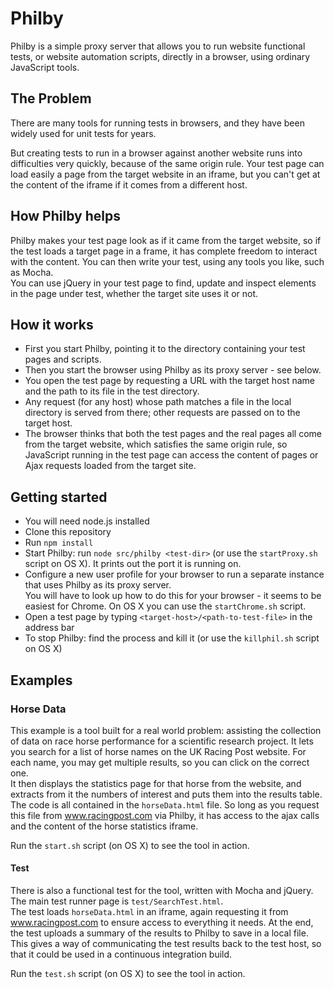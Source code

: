 Philby
======

Philby is a simple proxy server that allows you to run website functional tests, or website automation scripts, directly in a browser, using ordinary JavaScript tools.

The Problem
-----------

There are many tools for running tests in browsers, and they have been widely used for unit tests for years.

But creating tests to run in a browser against another website runs into difficulties very quickly, because of the same origin rule.
Your test page can load easily a page from the target website in an iframe, but you can't get at the content of the iframe if it comes from a different host.

How Philby helps
----------------

Philby makes your test page look as if it came from the target website, so if the test loads a target page in a frame, it has complete freedom to interact with the content.
You can then write your test, using any tools you like, such as Mocha.  
You can use jQuery in your test page to find, update and inspect elements in the page under test, whether the target site uses it or not.

How it works
------------

- First you start Philby, pointing it to the directory containing your test pages and scripts.  
- Then you start the browser using Philby as its proxy server - see below.
- You open the test page by requesting a URL with the target host name and the path to its file in the test directory.
- Any request (for any host) whose path matches a file in the local directory is served from there; other requests are passed on to the target host.
- The browser thinks that both the test pages and the real pages all come from the target website, which
 satisfies the same origin rule, so JavaScript running in the test page can access the content of pages or Ajax requests loaded from the target site.

Getting started
---------------

- You will need node.js installed
- Clone this repository
- Run `npm install`
- Start Philby: run `node src/philby <test-dir>`  (or use the `startProxy.sh` script on OS X).  It prints out the port it is running on.
- Configure a new user profile for your browser to run a separate instance that uses Philby as its proxy server.  
   You will have to look up how to do this for your browser - it seems to be easiest for Chrome.  On OS X you can use the `startChrome.sh` script.
- Open a test page by typing  `<target-host>/<path-to-test-file>` in the address bar
- To stop Philby: find the process and kill it (or use the `killphil.sh` script on OS X)
   
Examples
--------

### Horse Data

This example is a tool built for a real world problem: assisting the collection of data on race horse performance for a scientific research project.
It lets you search for a list of horse names on the UK Racing Post website.  For each name, you may get multiple results, so you can click on the correct one.  
It then displays the statistics page for that horse from the website, and extracts from it the numbers of interest and puts them into the results table.
The code is all contained in the `horseData.html` file.  So long as you request this file from www.racingpost.com via Philby, 
it has access to the ajax calls and the content of the horse statistics iframe.

Run the `start.sh` script (on OS X) to see the tool in action.

#### Test
There is also a functional test for the tool, written with Mocha and jQuery.  The main test runner page is `test/SearchTest.html`.  
The test loads `horseData.html` in an iframe, again requesting it from www.racingpost.com to ensure access to everything it needs.
At the end, the test uploads a summary of the results to Philby to save in a local file.  
This gives a way of communicating the test results back to the test host, so that it could be used in a continuous integration build. 

Run the `test.sh` script (on OS X) to see the tool in action.
